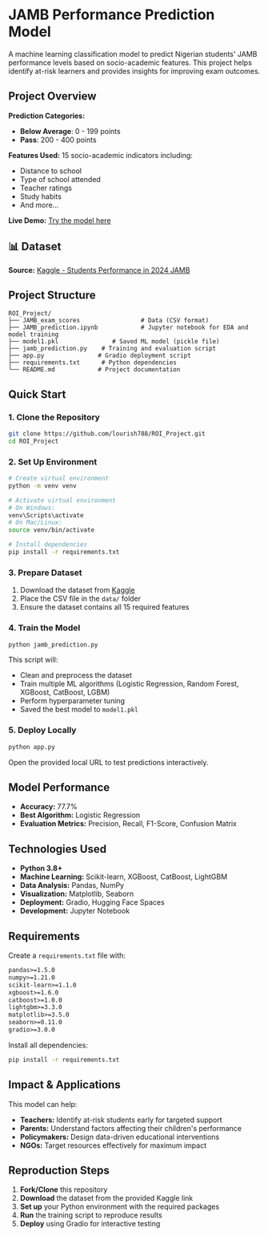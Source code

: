 # JAMB Performance Prediction Model

A machine learning classification model to predict Nigerian students' JAMB performance levels based on socio-academic features. This project helps identify at-risk learners and provides insights for improving exam outcomes.

## Project Overview

**Prediction Categories:**
- **Below Average**: 0 - 199 points
- **Pass**: 200 - 400 points

**Features Used:** 15 socio-academic indicators including:
- Distance to school
- Type of school attended
- Teacher ratings
- Study habits
- And more...

**Live Demo:** [Try the model here](https://huggingface.co/spaces/Fluospark128/ROI_Project)

## 📊 Dataset

**Source:** [Kaggle - Students Performance in 2024 JAMB](https://www.kaggle.com/datasets/idowuadamo/students-performance-in-2024-jamb)

## Project Structure

```
ROI_Project/
├── JAMB_exam_scores                 # Data (CSV format)
├── JAMB_prediction.ipynb            # Jupyter notebook for EDA and model training
├── model1.pkl               # Saved ML model (pickle file)
├── jamb_prediction.py    # Training and evaluation script
├── app.py               # Gradio deployment script
├── requirements.txt      # Python dependencies
└── README.md            # Project documentation
```

## Quick Start

### 1. Clone the Repository

```bash
git clone https://github.com/lourish788/ROI_Project.git
cd ROI_Project
```

### 2. Set Up Environment

```bash
# Create virtual environment
python -m venv venv

# Activate virtual environment
# On Windows:
venv\Scripts\activate
# On Mac/Linux:
source venv/bin/activate

# Install dependencies
pip install -r requirements.txt
```

### 3. Prepare Dataset

1. Download the dataset from [Kaggle](https://www.kaggle.com/datasets/idowuadamo/students-performance-in-2024-jamb)
2. Place the CSV file in the `data/` folder
3. Ensure the dataset contains all 15 required features

### 4. Train the Model

```bash
python jamb_prediction.py
```

This script will:
- Clean and preprocess the dataset
- Train multiple ML algorithms (Logistic Regression, Random Forest, XGBoost, CatBoost, LGBM)
- Perform hyperparameter tuning
- Saved the best model to `model1.pkl`

### 5. Deploy Locally

```bash
python app.py
```

Open the provided local URL to test predictions interactively.

## Model Performance

- **Accuracy:** 77.7%
- **Best Algorithm:** Logistic Regression
- **Evaluation Metrics:** Precision, Recall, F1-Score, Confusion Matrix

## Technologies Used

- **Python 3.8+**
- **Machine Learning:** Scikit-learn, XGBoost, CatBoost, LightGBM
- **Data Analysis:** Pandas, NumPy
- **Visualization:** Matplotlib, Seaborn
- **Deployment:** Gradio, Hugging Face Spaces
- **Development:** Jupyter Notebook

## Requirements

Create a `requirements.txt` file with:

```txt
pandas>=1.5.0
numpy>=1.21.0
scikit-learn>=1.1.0
xgboost>=1.6.0
catboost>=1.0.0
lightgbm>=3.3.0
matplotlib>=3.5.0
seaborn>=0.11.0
gradio>=3.0.0
```

Install all dependencies:
```bash
pip install -r requirements.txt
```

## Impact & Applications

This model can help:
- **Teachers:** Identify at-risk students early for targeted support
- **Parents:** Understand factors affecting their children's performance
- **Policymakers:** Design data-driven educational interventions
- **NGOs:** Target resources effectively for maximum impact

## Reproduction Steps

1. **Fork/Clone** this repository
2. **Download** the dataset from the provided Kaggle link
3. **Set up** your Python environment with the required packages
4. **Run** the training script to reproduce results
5. **Deploy** using Gradio for interactive testing


